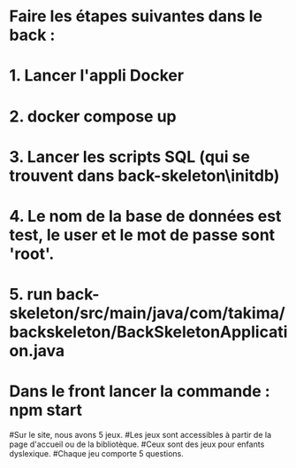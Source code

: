 # Faire les étapes suivantes dans le back :
# 1. Lancer l'appli Docker
# 2. docker compose up
# 3. Lancer les scripts SQL (qui se trouvent dans back-skeleton\initdb\)
# 4. Le nom de la base de données est test, le user et le mot de passe sont 'root'.
# 5. run back-skeleton/src/main/java/com/takima/backskeleton/BackSkeletonApplication.java
# Dans le front lancer la commande : npm start

#Sur le site, nous avons 5 jeux. 
#Les jeux sont accessibles à partir de la page d'accueil ou de la bibliotèque. 
#Ceux sont des jeux pour enfants dyslexique. 
#Chaque jeu comporte 5 questions.
